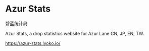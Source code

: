 # Azur Stats

碧蓝统计局

Azur Stats, a drop statistics website for Azur Lane CN, JP, EN, TW.

https://azur-stats.lyoko.io/